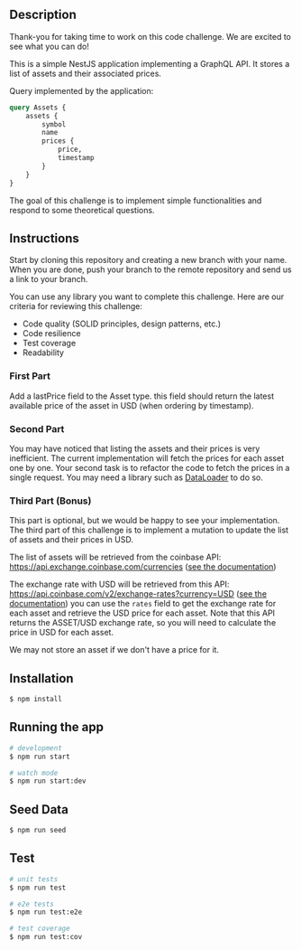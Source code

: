 ## Description

Thank-you for taking time to work on this code challenge.
We are excited to see what you can do!

This is a simple NestJS application implementing a GraphQL API.
It stores a list of assets and their associated prices.

Query implemented by the application:

```graphql
query Assets {
    assets {
        symbol
        name
        prices {
            price,
            timestamp
        }
    }
}
```

The goal of this challenge is to implement simple functionalities and respond to some theoretical questions.

## Instructions

Start by cloning this repository and creating a new branch with your name.
When you are done, push your branch to the remote repository and send us a link to your branch.

You can use any library you want to complete this challenge.
Here are our criteria for reviewing this challenge:
- Code quality (SOLID principles, design patterns, etc.)
- Code resilience
- Test coverage
- Readability

### First Part

Add a lastPrice field to the Asset type. this field should return the latest available price of the asset in USD (when
ordering by timestamp).

### Second Part

You may have noticed that listing the assets and their prices is very inefficient.
The current implementation will fetch the prices for each asset one by one.
Your second task is to refactor the code to fetch the prices in a single request.
You may need a library such as [DataLoader](https://github.com/graphql/dataloader) to do so.

### Third Part (Bonus)

This part is optional, but we would be happy to see your implementation.
The third part of this challenge is to implement a mutation to update the list of assets and their prices in USD.

The list of assets will be retrieved from the coinbase API:
https://api.exchange.coinbase.com/currencies ([see the documentation](https://docs.pro.coinbase.com/#get-currencies))

The exchange rate with USD will be retrieved from this API:
https://api.coinbase.com/v2/exchange-rates?currency=USD ([see the documentation](https://docs.cloud.coinbase.com/sign-in-with-coinbase/docs/api-exchange-rates))
you can use the `rates` field to get the exchange rate for each asset and retrieve the USD price for each asset.
Note that this API returns the ASSET/USD exchange rate, so you will need to calculate the price in USD for each asset.

We may not store an asset if we don't have a price for it.

## Installation

```bash
$ npm install
```

## Running the app

```bash
# development
$ npm run start

# watch mode
$ npm run start:dev

```

## Seed Data

```bash
$ npm run seed
```

## Test

```bash
# unit tests
$ npm run test

# e2e tests
$ npm run test:e2e

# test coverage
$ npm run test:cov
```
